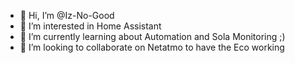 - 👋 Hi, I’m @Iz-No-Good
- 👀 I’m interested in Home Assistant 
- 🌱 I’m currently learning about Automation and Sola Monitoring ;)
- 💞️ I’m looking to collaborate on Netatmo to have the Eco working
  
